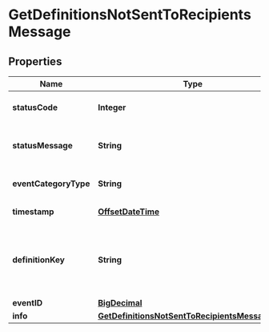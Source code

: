 
# GetDefinitionsNotSentToRecipientsMessage

## Properties
Name | Type | Description | Notes
------------ | ------------- | ------------- | -------------
**statusCode** | **Integer** | The specific status code |  [optional]
**statusMessage** | **String** | The specific status message |  [optional]
**eventCategoryType** | **String** | The status of the message |  [optional]
**timestamp** | [**OffsetDateTime**](OffsetDateTime.md) | The date the ... |  [optional]
**definitionKey** | **String** | Unique, user-generated key to access the definition object. |  [optional]
**eventID** | [**BigDecimal**](BigDecimal.md) |  |  [optional]
**info** | [**GetDefinitionsNotSentToRecipientsMessageInfo**](GetDefinitionsNotSentToRecipientsMessageInfo.md) |  |  [optional]



